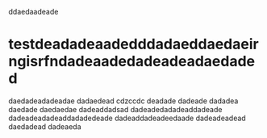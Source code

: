 ddaedaadeade
# testdeadadeaadedddadaeddaedaeirngisrfndadeaadedadeadeadaedaded
daedadeadadeadae
dadaedead
cdzccdc
deadade
dadeade
dadadea
daedade
daedaedae
dadeaddadsad
dadeadedadadeaddadeade
dadeadeadadeaddadadedeade
dadeaddadeadeedaade
dadeadeadead
daedadead
dadeaeda
